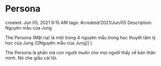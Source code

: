 # Persona

created: Jun 05, 2021 9:15 AM
tags: #created/2021/Jun/05
Description: Nguyên mẫu của Jung

The Persona (Mặt nạ) là một trong 4 nguyên mẫu trong học thuyết tâm lý học của Jung ([[Nguyên mẫu của Jung]] ). 

The Persona là phần mà con người muốn cho mọi người thấy về bản thân mình. Nó che giấu cái tôi.